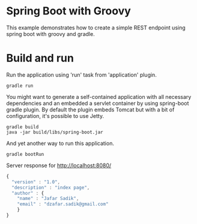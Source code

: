 # Spring Boot with Groovy
This example demonstrates how to create a simple REST endpoint using 
spring boot with groovy and gradle.

# Build and run
Run the application using 'run' task from 'application' plugin.
```
gradle run
```

You might want to generate a self-contained application with all necessary 
dependencies and an embedded a servlet container by using spring-boot gradle plugin. 
By default the plugin embeds Tomcat but with a bit of configuration, it's possible to use Jetty.
```
gradle build
java -jar build/libs/spring-boot.jar
```

And yet another way to run this application.
```
gradle bootRun
```

Server response for [http://localhost:8080/](http://localhost:8080/)
```javascript
{
  "version" : "1.0",
  "description" : "index page",
  "author" : {
    "name" : "Jafar Sadik",
    "email" : "dzafar.sadik@gmail.com"
    }
}
```